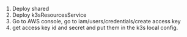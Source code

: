 1. Deploy shared
2. Deploy k3sResourcesService
3. Go to AWS console, go to iam/users/credentials/create access key 
4. get access key id and secret and put them in the k3s local config. 

